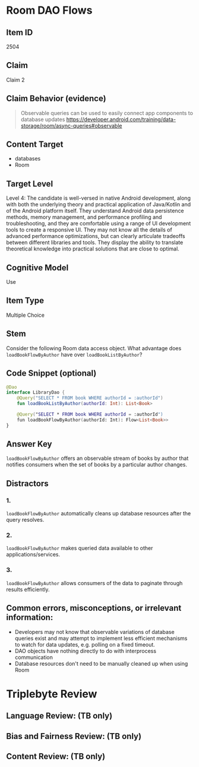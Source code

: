 # Room DAO Flows

## Item ID
2504

## Claim
Claim 2

## Claim Behavior (evidence)
> Observable queries can be used to easily connect app components to database updates https://developer.android.com/training/data-storage/room/async-queries#observable

## Content Target
- databases
- Room

## Target Level
Level 4: The candidate is well-versed in native Android development, along with both the underlying theory and practical application of Java/Kotlin and of the Android platform itself. They understand Android data persistence methods, memory management, and performance profiling and troubleshooting, and they are comfortable using a range of UI development tools to create a responsive UI. They may not know all the details of advanced performance optimizations, but can clearly articulate tradeoffs between different libraries and tools. They display the ability to translate theoretical knowledge into practical solutions that are close to optimal.

## Cognitive Model
Use

## Item Type
Multiple Choice

## Stem
Consider the following Room data access object. What advantage does `loadBookFlowByAuthor` have over `loadBookListByAuthor`?

## Code Snippet (optional)
```kotlin
@Dao
interface LibraryDao {
    @Query("SELECT * FROM book WHERE authorId = :authorId")
    fun loadBookListByAuthor(authorId: Int): List<Book>

    @Query("SELECT * FROM book WHERE authorId = :authorId")
    fun loadBookFlowByAuthor(authorId: Int): Flow<List<Book>>
}
```

## Answer Key
`loadBookFlowByAuthor` offers an observable stream of books by author that notifies consumers when the set of books by a particular author changes.

## Distractors
### 1.
`loadBookFlowByAuthor` automatically cleans up database resources after the query resolves.

### 2.
`loadBookFlowByAuthor` makes queried data available to other applications/services.

### 3.
`loadBookFlowByAuthor` allows consumers of the data to paginate through results efficiently.

## Common errors, misconceptions, or irrelevant information:
- Developers may not know that observable variations of database queries exist and may attempt to implement less efficient mechanisms to watch for data updates, e.g. polling on a fixed timeout.
- DAO objects have nothing directly to do with interprocess communication
- Database resources don't need to be manually cleaned up when using Room

# Triplebyte Review

## Language Review: (TB only)

## Bias and Fairness Review: (TB only)

## Content Review: (TB only)
